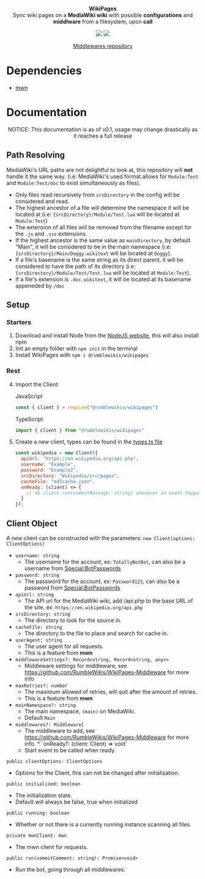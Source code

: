 <div align="center">
    <br />
    <p>
        <b>WikiPages</b>
        <br />
        Sync wiki pages on a <b>MediaWiki wiki</b> with possible <b>configurations</b> and <b>middlware</b> from a filesystem, upon <b>call</b>
    </p>
    <p>
        <a href="//github.com/RumbleWikis/WikiPages/blob/main/LICENSE"><image src="https://img.shields.io/github/license/RumbleWikis/WikiPages" /></a>
        <a href="//www.npmjs.com/package/@rumblewikis/wikipages"><img src="https://img.shields.io/npm/v/@rumblewikis/wikipages.svg?maxAge=3600" /></a>
    </p>
    <p>
      <a href="//github.com/RumbleWikis/WikiPages-Middleware">Middlewares repository</a>
    </p>
</div>

# Dependencies
* [mwn](https://www.npmjs.com/package/mwn)

# Documentation
<div align="center">NOTICE: This documentation is as of v0.1, usage may change drastically as it reaches a full release</div>

## Path Resolving
MediaWiki's URL paths are not delightful to look at, this repository will <b>not</b> handle it the same way. (i.e:  MediaWiki's used format allows for `Module:Test` and `Module:Test/doc` to exist simultaneously as files).
* Only files read recursively from `srcDirectory` in the config will be considered and read.
* The highest ancestor of a file will determine the namespace it will be located at (i.e: `{srcDirectory}/Module/Test.lua` will be located at `Module:Test`)
* The extension of all files will be removed from the filename except for the `.js` and `.css` extensions.
* If the highest ancestor is the same value as `mainDirectory`, by default "Main", it will be considered to be in the main namespace (i.e: `{srcDirectory}/Main/Doggy.wikitext` will be located at `Doggy`).
* If a file's basename is the same string as its direct parent, it will be considered to have the path of its directory (i.e: `{srcDirectory}/Module/Test/Test.lua` will be located at `Module:Test`).
* If a file's extension is `.doc.wikitext`, it will be located at its basename appeneded by `/doc`

## Setup
### Starters
1. Download and install Node from the [NodeJS website](https://nodejs.org), this will also install npm
2. Init an empty folder with `npm init` in the terminal
3. Install WikiPages with `npm i @rumblewikis/wikipages`
### Rest
4. Import the Client:

      JavaScript
      ```js
      const { client } = require("@rumblewikis/wikipages")
      ```
  
      TypeScript
      ```ts
      import { client } from "@rumblewikis/wikipages"
      ```
5. Create a new client, types can be found in the [types.ts file](https://github.com/RumbleWikis/WikiPages/blob/main/src/types.ts)
     ```js
     const wikipedia = new Client({
       apiUrl: "https://en.wikipedia.org/api.php",
       username: "Example",
       password: "Example2",
       srcDirectory: "Wikipedia/src/pages",
       cacheFile: "md5cache.json",
       onReady: (client) => {
         // do client.run(commitMessage: string) whenever an event happens after ready, this is really ugly, yes
       }
     });
     ```
     
## Client Object
A new client can be constructed with the parameters:
`new Client(options: ClientOptions)`
* `username: string`
  * The username for the account, ex: `TotallyNotBot`, can also be a username from [Special:BotPasswords](https://www.mediawiki.org/wiki/Manual:Bot_passwords)
* `password: string`
  * The password for the account, ex: `Password123`, can also be a password from [Special:BotPasswords](https://www.mediawiki.org/wiki/Manual:Bot_passwords)
* `apiUrl: string`
  * The API url for the MediaWiki wiki, add /api.php to the base URL of the site, ex: `https://en.wikipedia.org/api.php`
* `srcDirectory: string`
  * The directory to look for the source in.
* `cacheFIle: string`
  * The directory to the file to place and search for cache in.
* `userAgent: string`
  * The user agent for all requests.
  * This is a feature from **mwn**
* `middlewareSettings?: Record<string, Record<string, any>>`
  * Middleware settings for middleware, see https://github.com/RumbleWikis/WikiPages-Middleware for more info
* `maxRetries?: number`
  * The maximum allowed of retries, will quit after the amount of retries.
  * This is a feature from **mwn**
* `mainNamespace?: string`
  * The main namespace, `(main)` on MediaWiki.
  * Default `Main`
* `middlewares?: Middleware[`
  * The middleware to add, see https://github.com/RumbleWikis/WikiPages-Middleware for more info.
*``onReady?: (client: Client) => void`
  * Start event to be called when ready.
 
`public clientOptions: ClientOptions`
* Options for the Client, this can not be changed after initialization.

`public initialized: boolean`
* The initialization state.
* Default will always be false, true when initialized

`public running: boolean`
* Whether or not there is a currently running instance scanning all files.

`private mwnClient: mwn`
* The mwn client for requests.

`public run(commitComment: string): Promise<void>`
* Run the bot, going through all middlewares.